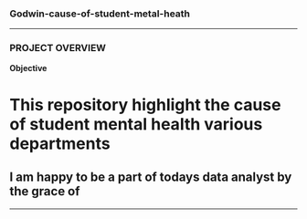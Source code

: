 ### Godwin-cause-of-student-metal-heath
---
### PROJECT OVERVIEW
**Objective**

# This repository highlight the cause of student mental health various departments
## I am happy to be a part of todays data analyst by the grace of
***
